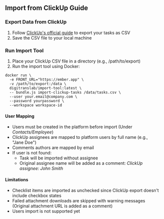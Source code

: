 ## Import from ClickUp Guide

### Export Data from ClickUp

1. Follow [ClickUp's official guide](https://help.clickup.com/hc/en-us/articles/6310551109527-Task-data-export) to export your tasks as CSV
2. Save the CSV file to your local machine

### Run Import Tool
1. Place your ClickUp CSV file in a directory (e.g., /path/to/export)
2. Run the import tool using Docker:

```
docker run \
  -e FRONT_URL="https://ember.app" \
  -v /path/to/export:/data \
  digitranslab/import-tool:latest \
  -- bundle.js import-clickup-tasks /data/tasks.csv \
  --user your.email@company.com \
  --password yourpassword \
  --workspace workspace-id
```

#### User Mapping
* Users must be created in the platform before import (Under *Contacts/Employee*)
* ClickUp assignees are mapped to platform users by full name (e.g., "Jane Doe")
* Comments authors are mapped by email
* If user is not found:
  * Task will be imported without assignee
  * Original assignee name will be added as a comment: *ClickUp assignee: John Smith*

#### Limitations
* Checklist items are imported as unchecked since ClickUp export doesn't include checkbox states
* Failed attachment downloads are skipped with warning messages (Original attachment URL is added as a comment)
* Users import is not supported yet
